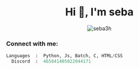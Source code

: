 <h1 align="center">Hi 👋, I'm seba</h1>

<p align="center"> <img src="https://komarev.com/ghpvc/?username=seba3h&label=Profile%20views&color=0e75b6&style=flat" alt="seba3h" /> </p>

<h3 align="left">Connect with me:</h3>
<p align="left">
</p>

```python
Languages  :  Python, Js, Batch, C, HTML/CSS
  Discord  :  465841405022044171
``` 

